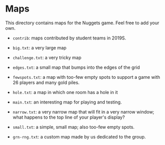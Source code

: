 # Maps

This directory contains maps for the Nuggets game.
Feel free to add your own.

* `contrib`: maps contributed by student teams in 2019S.

* `big.txt`: a very large map
* `challenge.txt`: a very tricky map
* `edges.txt`: a small map that bumps into the edges of the grid
* `fewspots.txt`: a map with too-few empty spots to support a game with 26 players and many gold piles.
* `hole.txt`: a map in which one room has a hole in it
* `main.txt`: an interesting map for playing and testing.
* `narrow.txt`: a very narrow map that will fit in a very narrow window; what happens to the top line of your player's display?
* `small.txt`: a simple, small map; also too-few empty spots.
* `grn-rng.txt`: a custom map made by us dedicated to the group.
